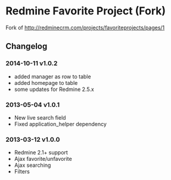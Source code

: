 # Redmine Favorite Project (Fork)

Fork of http://redminecrm.com/projects/favoriteprojects/pages/1


## Changelog

### 2014-10-11 v1.0.2

* added manager as row to table
* added homepage to table
* some updates for Redmine 2.5.x

### 2013-05-04 v1.0.1

* New live search field
* Fixed application_helper dependency

### 2013-03-12 v1.0.0

* Redmine 2.1+ support
* Ajax favorite/unfavorite
* Ajax searching
* Filters
